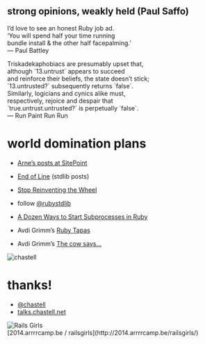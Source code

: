 ## strong opinions, weakly held (Paul Saffo)

<p class='fragment quote'>I’d love to see an honest Ruby job ad.<br />‘You will spend half your time running<br />bundle install & the other half facepalming.’<br />— Pаul Bаttley</p>

<p class='quote'><span class='fragment'>Triskadekaphobiacs are presumably upset that,<br />although `13.untrust` appears to succeed<br />and reinforce their beliefs, the state doesn’t stick;<br />`13.untrusted?` subsequently returns `false`.</span><br /><span class='fragment'>Similarly, logicians and cynics alike must,<br />respectively, rejoice and despair that<br />`true.untrust.untrusted?` is perpetually `false`.<br />— Run Paint Run Run</span></p>


# world domination plans

* [Arne’s posts at SitePoint](http://www.sitepoint.com/author/abrasseur/)
<!-- .element: class="fragment" -->

* [End of Line](http://endofline.wordpress.com/category/stdlib/) (stdlib posts)
<!-- .element: class="fragment" -->

* [Stop Reinventing the Wheel](http://www.slideshare.net/napcs/hoedown2010)
<!-- .element: class="fragment" -->

* follow [@rubystdlib](https://twitter.com/rubystdlib)
<!-- .element: class="fragment" -->

* [A Dozen Ways to Start Subprocesses in Ruby](http://devver.wordpress.com/2009/10/12/ruby-subprocesses-part_3/)
<!-- .element: class="fragment" -->

* Avdi Grimm’s [Ruby Tapas](http://www.rubytapas.com)
<!-- .element: class="fragment" -->

* Avdi Grimm’s [The cow says…](http://www.cowsays.com)
<!-- .element: class="fragment" -->


![chastell](img/chastell.png)

# thanks!

* [@chastell](http://chastell.net)
* [talks.chastell.net](http://talks.chastell.net)


![Rails Girls](img/rg.jpg)

<p class='quote' style='margin-top: -1em'>[2014.arrrrcamp.be / railsgirls](http://2014.arrrrcamp.be/railsgirls/)</p>
